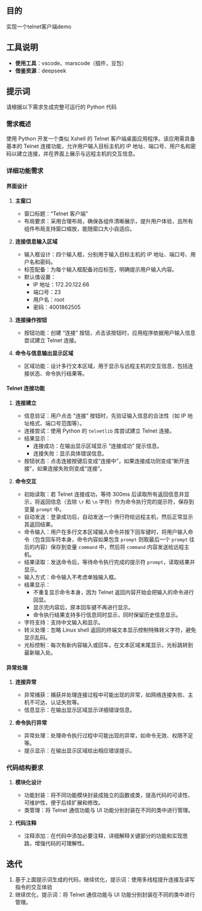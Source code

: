 ## 目的
实现一个telnet客户端demo

## 工具说明
- **使用工具**：vscode、marscode（插件，豆包）
- **借鉴资源**：deepseek

## 提示词
请根据以下需求生成完整可运行的 Python 代码

### 需求概述
使用 Python 开发一个类似 Xshell 的 Telnet 客户端桌面应用程序。该应用需具备基本的 Telnet 连接功能，允许用户输入目标主机的 IP 地址、端口号、用户名和密码以建立连接，并在界面上展示与远程主机的交互信息。

### 详细功能需求

#### 界面设计
1. **主窗口**
    - 窗口标题：“Telnet 客户端”
    - 布局要求：采用合理布局，确保各组件清晰展示，提升用户体验，且所有组件布局支持窗口缩放，能随窗口大小自适应。

2. **连接信息输入区域**
    - 输入框设计：四个输入框，分别用于输入目标主机的 IP 地址、端口号、用户名和密码。
    - 标签配备：为每个输入框配备对应标签，明确提示用户输入内容。
    - 默认值设置：
        - IP 地址：172.20.122.66
        - 端口号：23
        - 用户名：root
        - 密码：4001862505

3. **连接操作按钮**
    - 按钮功能：创建 “连接” 按钮，点击该按钮时，应用程序依据用户输入信息尝试建立 Telnet 连接。

4. **命令与信息输出显示区域**
    - 区域功能：设计多行文本区域，用于显示与远程主机的交互信息，包括连接状态、命令执行结果等。

#### Telnet 连接功能
1. **连接建立**
    - 信息验证：用户点击 “连接” 按钮时，先验证输入信息的合法性（如 IP 地址格式、端口号范围等）。
    - 连接尝试：使用 Python 的 `telnetlib` 库尝试建立 Telnet 连接。
    - 结果显示：
        - 连接成功：在输出显示区域显示 “连接成功” 提示信息。
        - 连接失败：显示具体错误信息。
    - 按钮状态：点击连接按键后变成“连接中”，如果连接成功则变成“断开连接”，如果连接失败则变成“连接”。

2. **命令交互**
    - 初始读取：若 Telnet 连接成功，等待 300ms 后读取所有返回信息并显示，将返回信息（去除 `\r` 和 `\n` 字符）作为命令执行完的提示符，保存到变量 `prompt` 中。
    - 自动发送：登录成功后，自动发送一个换行符给远程主机，然后正常显示其返回结果。
    - 命令输入：用户在多行文本区域输入命令并按下回车键时，将用户输入命令（包含回车符本身，命令内容如果包含 `prompt` 则取最后一个 `prompt` 往后的内容）保存到变量 `command` 中，然后将 `command` 内容发送给远程主机。
    - 结果读取：发送命令后，等待命令执行完成的提示符 `prompt`，读取结果并显示。
    - 输入方式：命令输入不考虑单独输入框。
    - 结果显示：
        - 不重复显示命令本身，因为 Telnet 返回内容开始会把输入的命令进行回显。
        - 显示完内容后，原本回车键不再进行显示。
        - 命令执行结果支持多行信息同时显示，同时保留历史信息显示。
    - 字符支持：支持中文输入和显示。
    - 转义处理：忽略 Linux shell 返回的终端文本显示控制特殊转义字符，避免显示乱码。
    - 光标控制：每次有新内容输入或回车，在文本区域末尾显示，光标跳转到最新输入处。

#### 异常处理
1. **连接异常**
    - 异常捕获：捕获并处理连接过程中可能出现的异常，如网络连接失败、主机不可达、认证失败等。
    - 信息显示：在输出显示区域显示详细错误信息。

2. **命令执行异常**
    - 异常处理：处理命令执行过程中可能出现的异常，如命令无效、权限不足等。
    - 提示显示：在输出显示区域给出相应错误提示。

### 代码结构要求
1. **模块化设计**
    - 功能封装：将不同功能模块封装成独立的函数或类，提高代码的可读性、可维护性，便于后续扩展和修改。
    - 类管理：将 Telnet 通信功能与 UI 功能分别封装在不同的类中进行管理。

2. **代码注释**
    - 注释添加：在代码中添加必要注释，详细解释关键部分的功能和实现思路，增强代码的可理解性。

## 迭代
1. 基于上面提示词生成的代码，继续优化，提示词：使用多线程提升连接及读写指令的交互体验
2. 继续优化，提示词：将 Telnet 通信功能与 UI 功能分别封装在不同的类中进行管理。

